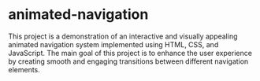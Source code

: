 # animated-navigation
This project is a demonstration of an interactive and visually appealing animated navigation system implemented using HTML, CSS, and JavaScript. The main goal of this project is to enhance the user experience by creating smooth and engaging transitions between different navigation elements.
